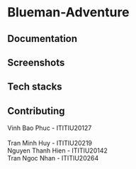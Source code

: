 # Blueman-Adventure

## Documentation
 
## Screenshots


## Tech stacks


## Contributing
Vinh Bao Phuc - ITITIU20127  
<br>
Tran Minh Huy - ITITIU20219
<br>
Nguyen Thanh Hien - ITITIU20142 
<br> 
Tran Ngoc Nhan - ITITIU20264 
